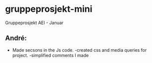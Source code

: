 # gruppeprosjekt-mini

Gruppeprosjekt AEI - Januar

## André:

- Made secsons in the Js code.
  -created css and media queries for project.
  -simplified comments I made
